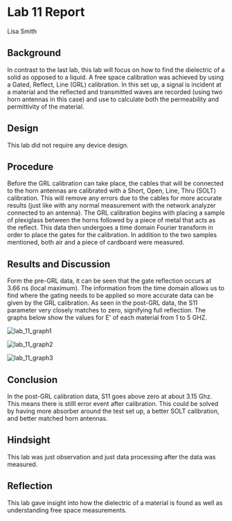 # Lab 11 Report
Lisa Smith

## Background

In contrast to the last lab, this lab will focus on how to find the dielectric of a solid as opposed to a liquid. A free space calibration was achieved by using a Gated, Reflect, Line (GRL) calibration. In this set up, a signal is incident at a material and the reflected and transmitted waves are recorded (using two horn antennas in this case) and use to calculate both the permeability and permittivity of the material.

## Design

This lab did not require any device design. 

## Procedure

Before the GRL calibration can take place, the cables that will be connected to the horn antennas are calibrated with a Short, Open, Line, Thru (SOLT) calibration. This will remove any errors due to the cables for more accurate results (just like with any normal measurement with the network analyzer connected to an antenna). The GRL calibration begins with placing a sample of plexiglass between the horns followed by a piece of metal that acts as the reflect. This data then undergoes a time domain Fourier transform in order to place the gates for the calibration. In addition to the two samples mentioned, both air and a piece of cardboard were measured.

## Results and Discussion

Form the pre-GRL data, it can be seen that the gate reflection occurs at 3.66 ns (local maximum). The information from the time domain allows us to find where the gating needs to be applied so more accurate data can be given by the GRL calibration. As seen in the post-GRL data, the S11 parameter very closely matches to zero, signifying full reflection. The graphs below show the values for E' of each material from 1 to 5 GHZ. 

![lab_11_graph1](https://github.com/CourseReps/ECEN452-Spring2016/blob/master/Students/lisamsmith/lab-11/lab_11_graph1.PNG)

![lab_11_graph2](https://github.com/CourseReps/ECEN452-Spring2016/blob/master/Students/lisamsmith/lab-11/lab_11_graph2.PNG)

![lab_11_graph3](https://github.com/CourseReps/ECEN452-Spring2016/blob/master/Students/lisamsmith/lab-11/lab_11_graoh3.PNG)

## Conclusion
In the post-GRL calibration data, S11 goes above zero at about 3.15 Ghz. This means there is stilll error event after calibration. This could be solved by having more absorber around the test set up, a better SOLT calibration, and better matched horn antennas. 

## Hindsight
This lab was just observation and just data processing after the data was measured.

## Reflection
This lab gave insight into how the dielectric of a material is found as well as understanding free space measurements.


